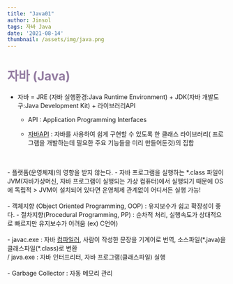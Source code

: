 ```yaml
---
title: "Java01"
author: Jinsol
tags: 자바 Java
date: '2021-08-14'
thumbnail: /assets/img/java.png
---
```


# <span style="color: #947DA2">자바 (Java)</span>
- 자바 = JRE (자바 실행환경:Java Runtime Environment) + JDK(자바 개발도구:Java Development Kit) + 라이브러리API

    - API : Application Programming Interfaces

    - <a href="https://docs.oracle.com/javase/8/docs/api/">자바API</a> : 자바를 사용하여 쉽게 구현할 수 있도록 한 클래스 라이브러리( 프로그램을 개발하는데 필요한 주요 기능들을 미리 만들어둔것)의 집합 
<br>
<br>
- 플랫폼(운영체제)의 영향을 받지 않는다.
    - 자바 프로그램을 실행하는 *.class 파일이 JVM(자바가상머신, 자바 프로그램이 실행되는 가상 컴퓨터)에서 실행되기 때문에 OS에 독립적 > JVM이 설치되어 있다면 운영체제 관계없이 어디서든 실행 가능!
  <br>
  <br>
- 객체지향 (Object Oriented Programming, OOP) : 유지보수가 쉽고 확장성이 좋다.
    - 절차지향(Procedural Programming, PP) : 순차적 처리, 실행속도가 상대적으로 빠르지만 유지보수가 어려움 (ex) C언어)
<br>
<br>
- javac.exe : 자바 <a href="https://velog.io/@losuif/Compiler-vs-Interpreter">컴파일러</a>, 사람이 작성한 문장을 기계어로 번역, 소스파일(*.java)을 클래스파일(*.class)로 변환 
<br>/ java.exe : 자바 인터프리터, 자바 프로그램(클래스파일) 실행
<br>
<br>
- Garbage Collector : 자동 메모리 관리

